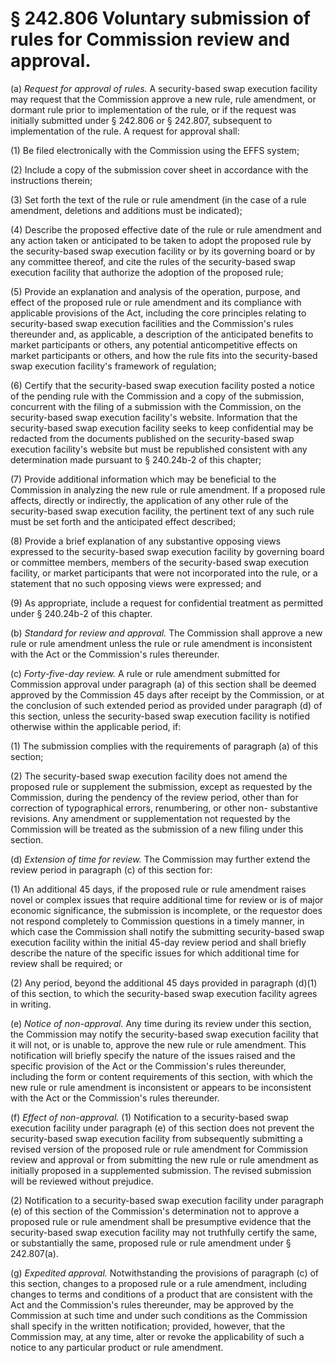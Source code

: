 # § 242.806   Voluntary submission of rules for Commission review and approval.

(a) *Request for approval of rules.* A security-based swap execution facility may request that the Commission approve a new rule, rule amendment, or dormant rule prior to implementation of the rule, or if the request was initially submitted under § 242.806 or § 242.807, subsequent to implementation of the rule. A request for approval shall:


(1) Be filed electronically with the Commission using the EFFS system;


(2) Include a copy of the submission cover sheet in accordance with the instructions therein;


(3) Set forth the text of the rule or rule amendment (in the case of a rule amendment, deletions and additions must be indicated);


(4) Describe the proposed effective date of the rule or rule amendment and any action taken or anticipated to be taken to adopt the proposed rule by the security-based swap execution facility or by its governing board or by any committee thereof, and cite the rules of the security-based swap execution facility that authorize the adoption of the proposed rule;


(5) Provide an explanation and analysis of the operation, purpose, and effect of the proposed rule or rule amendment and its compliance with applicable provisions of the Act, including the core principles relating to security-based swap execution facilities and the Commission's rules thereunder and, as applicable, a description of the anticipated benefits to market participants or others, any potential anticompetitive effects on market participants or others, and how the rule fits into the security-based swap execution facility's framework of regulation;


(6) Certify that the security-based swap execution facility posted a notice of the pending rule with the Commission and a copy of the submission, concurrent with the filing of a submission with the Commission, on the security-based swap execution facility's website. Information that the security-based swap execution facility seeks to keep confidential may be redacted from the documents published on the security-based swap execution facility's website but must be republished consistent with any determination made pursuant to § 240.24b-2 of this chapter;


(7) Provide additional information which may be beneficial to the Commission in analyzing the new rule or rule amendment. If a proposed rule affects, directly or indirectly, the application of any other rule of the security-based swap execution facility, the pertinent text of any such rule must be set forth and the anticipated effect described;


(8) Provide a brief explanation of any substantive opposing views expressed to the security-based swap execution facility by governing board or committee members, members of the security-based swap execution facility, or market participants that were not incorporated into the rule, or a statement that no such opposing views were expressed; and


(9) As appropriate, include a request for confidential treatment as permitted under § 240.24b-2 of this chapter.


(b) *Standard for review and approval.* The Commission shall approve a new rule or rule amendment unless the rule or rule amendment is inconsistent with the Act or the Commission's rules thereunder.


(c) *Forty-five-day review.* A rule or rule amendment submitted for Commission approval under paragraph (a) of this section shall be deemed approved by the Commission 45 days after receipt by the Commission, or at the conclusion of such extended period as provided under paragraph (d) of this section, unless the security-based swap execution facility is notified otherwise within the applicable period, if:


(1) The submission complies with the requirements of paragraph (a) of this section;


(2) The security-based swap execution facility does not amend the proposed rule or supplement the submission, except as requested by the Commission, during the pendency of the review period, other than for correction of typographical errors, renumbering, or other non- substantive revisions. Any amendment or supplementation not requested by the Commission will be treated as the submission of a new filing under this section.


(d) *Extension of time for review.* The Commission may further extend the review period in paragraph (c) of this section for:


(1) An additional 45 days, if the proposed rule or rule amendment raises novel or complex issues that require additional time for review or is of major economic significance, the submission is incomplete, or the requestor does not respond completely to Commission questions in a timely manner, in which case the Commission shall notify the submitting security-based swap execution facility within the initial 45-day review period and shall briefly describe the nature of the specific issues for which additional time for review shall be required; or


(2) Any period, beyond the additional 45 days provided in paragraph (d)(1) of this section, to which the security-based swap execution facility agrees in writing.


(e) *Notice of non-approval.* Any time during its review under this section, the Commission may notify the security-based swap execution facility that it will not, or is unable to, approve the new rule or rule amendment. This notification will briefly specify the nature of the issues raised and the specific provision of the Act or the Commission's rules thereunder, including the form or content requirements of this section, with which the new rule or rule amendment is inconsistent or appears to be inconsistent with the Act or the Commission's rules thereunder.


(f) *Effect of non-approval.* (1) Notification to a security-based swap execution facility under paragraph (e) of this section does not prevent the security-based swap execution facility from subsequently submitting a revised version of the proposed rule or rule amendment for Commission review and approval or from submitting the new rule or rule amendment as initially proposed in a supplemented submission. The revised submission will be reviewed without prejudice.


(2) Notification to a security-based swap execution facility under paragraph (e) of this section of the Commission's determination not to approve a proposed rule or rule amendment shall be presumptive evidence that the security-based swap execution facility may not truthfully certify the same, or substantially the same, proposed rule or rule amendment under § 242.807(a).


(g) *Expedited approval.* Notwithstanding the provisions of paragraph (c) of this section, changes to a proposed rule or a rule amendment, including changes to terms and conditions of a product that are consistent with the Act and the Commission's rules thereunder, may be approved by the Commission at such time and under such conditions as the Commission shall specify in the written notification; provided, however, that the Commission may, at any time, alter or revoke the applicability of such a notice to any particular product or rule amendment.






